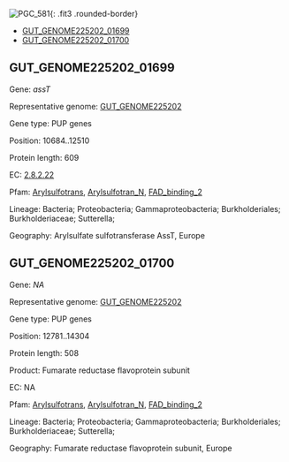 ![PGC_581](../static/images/Clusters_figure/PGC_581.jpg){: .fit3 .rounded-border}

<ul id="myTab" class="nav nav-tabs">
  <li class="active">
        <a href="#tab1" data-toggle="tab">GUT_GENOME225202_01699</a>
  </li>
<li><a href="#tab2" data-toggle="tab">GUT_GENOME225202_01700</a></li>
</ul>

<div id="myTabContent" class="tab-content">
  <div class="tab-pane fade in active" id="tab1">

<h2 id="GUT_GENOME225202_01699">GUT_GENOME225202_01699</h2>
<p>Gene: <em>assT</em>
<p>Representative genome: <a href="https://www.ebi.ac.uk/metagenomics/genomes/MGYG-HGUT-03852">GUT_GENOME225202</a></p>
<p>Gene type: PUP genes</p>
<p>Position: 10684..12510</p>
<p>Protein length: 609</p>
<p>EC: <a href="https://www.brenda-enzymes.org/enzyme.php?ecno=2.8.2.22">2.8.2.22</a></p>
<p>Pfam: <a href="http://pfam.xfam.org/family/Arylsulfotrans">Arylsulfotrans</a>, <a href="http://pfam.xfam.org/family/Arylsulfotran_N">Arylsulfotran_N</a>, <a href="http://pfam.xfam.org/family/FAD_binding_2">FAD_binding_2</a></p>
<p>Lineage: Bacteria; Proteobacteria; Gammaproteobacteria; Burkholderiales; Burkholderiaceae; Sutterella; </p>
<p>Geography: Arylsulfate sulfotransferase AssT, Europe</p>
  </div>

  <div class="tab-pane fade" id="tab2">

<h2 id="GUT_GENOME225202_01700">GUT_GENOME225202_01700</h2>
<p>Gene: <em>NA</em></p>
<p>Representative genome: <a href="https://www.ebi.ac.uk/metagenomics/genomes/MGYG-HGUT-03852">GUT_GENOME225202</a></p>
<p>Gene type: PUP genes</p>
<p>Position: 12781..14304</p>
<p>Protein length: 508</p>
<p>Product: Fumarate reductase flavoprotein subunit</p>
<p>EC: NA</p>
<p>Pfam: <a href="http://pfam.xfam.org/family/Arylsulfotrans">Arylsulfotrans</a>, <a href="http://pfam.xfam.org/family/Arylsulfotran_N">Arylsulfotran_N</a>, <a href="http://pfam.xfam.org/family/FAD_binding_2">FAD_binding_2</a></p>
<p>Lineage: Bacteria; Proteobacteria; Gammaproteobacteria; Burkholderiales; Burkholderiaceae; Sutterella; </p>
<p>Geography: Fumarate reductase flavoprotein subunit, Europe</p>

  </div>
</div>

